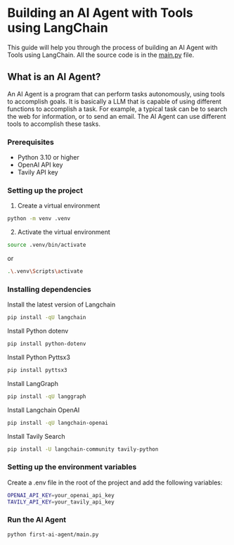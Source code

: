 # Building an AI Agent with Tools using LangChain

This guide will help you through the process of building an AI Agent with Tools using LangChain. All the source code is in the [main.py](main.py) file.


## What is an AI Agent?

An AI Agent is a program that can perform tasks autonomously, using tools to accomplish goals. It is basically a LLM that is capable of using different functions to accomplish a task. For example, a typical task can be to search the web for information, or to send an email. The AI Agent can use different tools to accomplish these tasks. 


### Prerequisites

- Python 3.10 or higher
- OpenAI API key
- Tavily API key

### Setting up the project

1. Create a virtual environment

```bash
python -m venv .venv
```

2. Activate the virtual environment

```bash
source .venv/bin/activate
```

or

```bash
.\.venv\Scripts\activate
```

### Installing dependencies

Install the latest version of Langchain

```bash
pip install -qU langchain
```

Install Python dotenv

```bash
pip install python-dotenv
```

Install Python Pyttsx3

```bash
pip install pyttsx3
```

Install LangGraph

```bash
pip install -qU langgraph
```

Install Langchain OpenAI

```bash
pip install -qU langchain-openai
```

Install Tavily Search

```bash
pip install -U langchain-community tavily-python
```

### Setting up the environment variables

Create a .env file in the root of the project and add the following variables:

```bash
OPENAI_API_KEY=your_openai_api_key
TAVILY_API_KEY=your_tavily_api_key
```

### Run the AI Agent

```bash
python first-ai-agent/main.py
```
